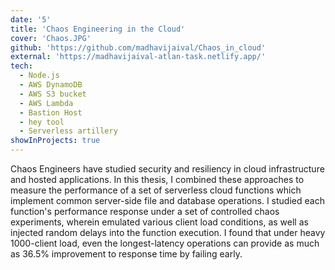 ```yaml
---
date: '5'
title: 'Chaos Engineering in the Cloud'
cover: 'Chaos.JPG'
github: 'https://github.com/madhavijaival/Chaos_in_cloud'
external: 'https://madhavijaival-atlan-task.netlify.app/'
tech:
  - Node.js
  - AWS DynamoDB
  - AWS S3 bucket
  - AWS Lambda
  - Bastion Host
  - hey tool
  - Serverless artillery
showInProjects: true
---
```


Chaos Engineers have studied security and resiliency in cloud infrastructure and hosted applications. In this thesis, I combined these approaches to measure the performance of a set of serverless cloud functions which implement common server-side file and database operations. I studied each function's performance response under a set of controlled chaos experiments, wherein emulated various client load conditions, as well as injected random delays into the function execution. I found that under heavy 1000-client load, even the longest-latency operations can provide as much as 36.5% improvement to response time by failing early.

